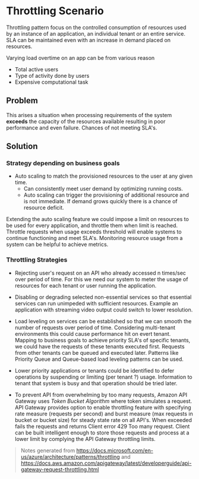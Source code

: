 # Throttling Scenario

Throttling pattern focus on the controlled consumption of resources used by an instance of an application, an individual tenant or an entire service. SLA can be maintained even with an increase in demand placed on resources.

Varying load overtime on an app can be from various reason

* Total active users
* Type of activity done by users
* Expensive computational task

## Problem

This arises a situation when processing requirements of the system **exceeds** the capacity of the resources available resulting in poor performance and even failure. Chances of not meeting SLA's.

## Solution

### Strategy depending on business goals

* Auto scaling to match the provisioned resources to the user at any given time.
    - Can consistently meet user demand by optimizing running costs.
    - Auto scaling can trigger the provisioning of additional resource and is not immediate. If demand grows quickly there is a chance of resource deficit.

Extending the auto scaling feature we could impose a limit on resources to be used for every application, and throttle them when limit is reached. Throttle requests when usage exceeds threshold will enable systems to continue functioning and meet SLA's. Monitoring resource usage from a system can be helpful to achieve metrics.

### Throttling Strategies

* Rejecting user's request on an API who already accessed n times/sec over period of time. For this we need our system to meter the usage of resources for each tenant or user running the application.

* Disabling or degrading selected non-essential services so that essential services can run unimpeded with sufficient resources. Example an application with streaming video output could switch to lower resolution.

* Load leveling on services can be established so that we can smooth the number of requests over period of time. Considering multi-tenant environments this could cause performance hit on evert tenant. Mapping to business goals to achieve priority SLA's of specific tenants, we could have the requests of these tenants executed first. Requests from other tenants can be queued and executed later. Patterns like Priority Queue and Queue-based load leveling patterns can be used.

* Lower priority applications or tenants could be identified to defer operations by suspending or limiting (per tenant ?) usage. Information to tenant that system is busy and that operation should be tried later.

* To prevent API from overwhelming by too many requests, Amazon API Gateway uses *Token Bucket Algorithm* where token simulates a request. API Gateway provides option to enable throttling feature with specifying rate measure (requests per second) and burst measure (max requests in bucket or bucket size) for steady state rate on all API's. When exceeded fails the requests and returns Client error 429 Too many request. Client can be built intelligent enough to store those requests and process at a lower limit by complying the API Gateway throttling limits. 

> Notes generated from https://docs.microsoft.com/en-us/azure/architecture/patterns/throttling and https://docs.aws.amazon.com/apigateway/latest/developerguide/api-gateway-request-throttling.html